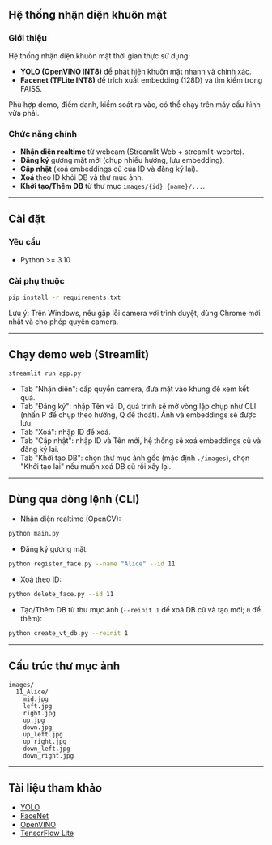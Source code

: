 ## Hệ thống nhận diện khuôn mặt

### Giới thiệu
Hệ thống nhận diện khuôn mặt thời gian thực sử dụng:
- **YOLO (OpenVINO INT8)** để phát hiện khuôn mặt nhanh và chính xác.
- **Facenet (TFLite INT8)** để trích xuất embedding (128D) và tìm kiếm trong FAISS.

Phù hợp demo, điểm danh, kiểm soát ra vào, có thể chạy trên máy cấu hình vừa phải.

### Chức năng chính
- **Nhận diện realtime** từ webcam (Streamlit Web + streamlit-webrtc).
- **Đăng ký** gương mặt mới (chụp nhiều hướng, lưu embedding).
- **Cập nhật** (xoá embeddings cũ của ID và đăng ký lại).
- **Xoá** theo ID khỏi DB và thư mục ảnh.
- **Khởi tạo/Thêm DB** từ thư mục `images/{id}_{name}/...`.

---

## Cài đặt

### Yêu cầu
- Python >= 3.10

### Cài phụ thuộc
```bash
pip install -r requirements.txt
```

Lưu ý: Trên Windows, nếu gặp lỗi camera với trình duyệt, dùng Chrome mới nhất và cho phép quyền camera.

---

## Chạy demo web (Streamlit)

```bash
streamlit run app.py
```

- Tab "Nhận diện": cấp quyền camera, đưa mặt vào khung để xem kết quả.
- Tab "Đăng ký": nhập Tên và ID, quá trình sẽ mở vòng lặp chụp như CLI (nhấn P để chụp theo hướng, Q để thoát). Ảnh và embeddings sẽ được lưu.
- Tab "Xoá": nhập ID để xoá.
- Tab "Cập nhật": nhập ID và Tên mới, hệ thống sẽ xoá embeddings cũ và đăng ký lại.
- Tab "Khởi tạo DB": chọn thư mục ảnh gốc (mặc định `./images`), chọn "Khởi tạo lại" nếu muốn xoá DB cũ rồi xây lại.

---

## Dùng qua dòng lệnh (CLI)

- Nhận diện realtime (OpenCV):
```bash
python main.py
```

- Đăng ký gương mặt:
```bash
python register_face.py --name "Alice" --id 11
```

- Xoá theo ID:
```bash
python delete_face.py --id 11
```

- Tạo/Thêm DB từ thư mục ảnh (`--reinit 1` để xoá DB cũ và tạo mới; `0` để thêm):
```bash
python create_vt_db.py --reinit 1
```

---

## Cấu trúc thư mục ảnh

```
images/
  11_Alice/
    mid.jpg
    left.jpg
    right.jpg
    up.jpg
    down.jpg
    up_left.jpg
    up_right.jpg
    down_left.jpg
    down_right.jpg
```

---

## Tài liệu tham khảo

- [YOLO](https://github.com/ultralytics/ultralytics)
- [FaceNet](https://github.com/davidsandberg/facenet)
- [OpenVINO](https://docs.openvino.ai/)
- [TensorFlow Lite](https://www.tensorflow.org/lite)
